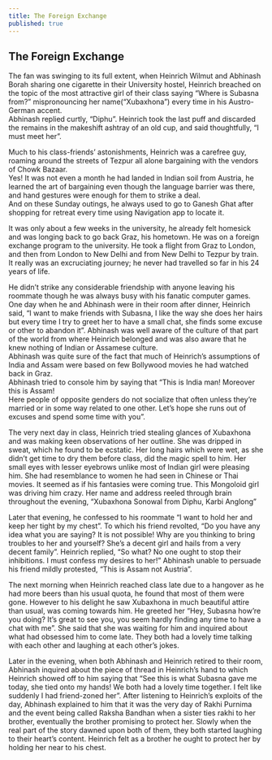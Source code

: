 ```yaml
---
title: The Foreign Exchange
published: true
---
```


## The Foreign Exchange

The fan was swinging to its full extent, when Heinrich Wilmut and Abhinash
Borah sharing one cigarette in their University hostel, Heinrich breached on the
topic of the most attractive girl of their class saying “Where is Subasna from?” 
mispronouncing her name(“Xubaxhona”) every time in his Austro-German accent.<br>
Abhinash replied curtly, “Diphu”. Heinrich took the last puff and discarded the 
remains in the makeshift ashtray of an old cup, and said thoughtfully, “I must meet
her”. <br>

Much to his class-friends’ astonishments, Heinrich was a carefree guy, roaming
around the streets of Tezpur all alone bargaining with the vendors of Chowk
Bazaar.<br> Yes! It was not even a month he had landed in Indian soil from Austria, he
learned the art of bargaining even though the language barrier was there, and hand
gestures were enough for them to strike a deal.<br>
 And on these Sunday outings, he always used to go to Ganesh Ghat after 
shopping for retreat every time using Navigation app to locate it.<br>

It was only about a few weeks in the university, he already felt homesick and was
longing back to go back Graz, his hometown. He was on a foreign exchange
program to the university. He took a flight from Graz to London, and then from
London to New Delhi and from New Delhi to Tezpur by train. It really was an
excruciating journey; he never had travelled so far in his 24 years of life.<br>

He didn’t strike any considerable friendship with anyone leaving his roommate
though he was always busy with his fanatic computer games. One day when he and
Abhinash were in their room after dinner, Heinrich said, “I want to make friends
with Subasna, I like the way she does her hairs but every time I try to greet her to
have a small chat, she finds some excuse or other to abandon it”. Abhinash was
well aware of the culture of that part of the world from where Heinrich belonged
and was also aware that he knew nothing of Indian or Assamese culture.<br>
Abhinash was quite sure of the fact that much of Heinrich’s assumptions of India and Assam
were based on few Bollywood movies he had watched back in Graz.<br> 
Abhinash tried to console him by saying that “This is India man! Moreover this is Assam!<br>
Here people of opposite genders do not socialize that often unless they’re married
or in some way related to one other. Let’s hope she runs out of excuses and spend
some time with you”.<br>

The very next day in class, Heinrich tried stealing glances of Xubaxhona and was
making keen observations of her outline. She was dripped in sweat, which he
found to be ecstatic. Her long hairs which were wet, as she didn’t get time to dry
them before class, did the magic spell to him. Her small eyes with lesser eyebrows
unlike most of Indian girl were pleasing him. She had resemblance to women he
had seen in Chinese or Thai movies. It seemed as if his fantasies were coming true.
This Mongoloid girl was driving him crazy. Her name and address reeled through
brain throughout the evening, “Xubaxhona Sonowal from Diphu, Karbi Anglong”<br>

Later that evening, he confessed to his roommate “I want to hold her and keep her
tight by my chest”. To which his friend revolted, “Do you have any idea what you
are saying? It is not possible! Why are you thinking to bring troubles to her and
yourself? She’s a decent girl and hails from a very decent family”. Heinrich
replied, “So what? No one ought to stop their inhibitions. I must confess my
desires to her!” Abhinash unable to persuade his friend mildly protested, “This is
Assam not Austria”.<br>

The next morning when Heinrich reached class late due to a hangover as he had
more beers than his usual quota, he found that most of them were gone. However
to his delight he saw Xubaxhona in much beautiful attire than usual, was coming
towards him. He greeted her “Hey, Subasna how’re you doing? It’s great to see
you, you seem hardly finding any time to have a chat with me”. She said that she
was waiting for him and inquired about what had obsessed him to come late. They
both had a lovely time talking with each other and laughing at each other’s jokes.<br>

Later in the evening, when both Abhinash and Heinrich retired to their room,
Abhinash inquired about the piece of thread in Heinrich’s hand to which Heinrich
showed off to him saying that “See this is what Subasna gave me today, she tied
onto my hands! We both had a lovely time together. I felt like suddenly I had
friend-zoned her”. After listening to Heinrich’s exploits of the day, Abhinash
explained to him that it was the very day of Rakhi Purnima and the event being
called Raksha Bandhan when a sister ties rakhi to her brother, eventually the
brother promising to protect her. Slowly when the real part of the story dawned
upon both of them, they both started laughing to their heart’s content. Heinrich felt
as a brother he ought to protect her by holding her near to his chest.<br>

